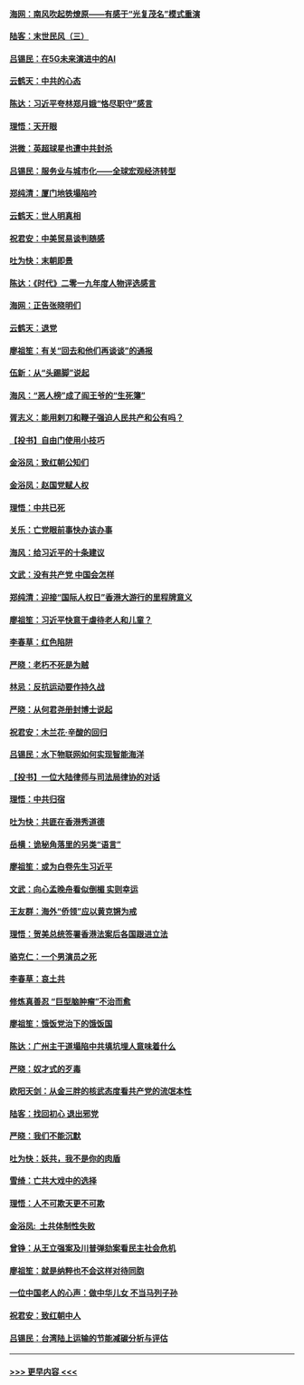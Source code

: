 #### [海网：南风吹起势燎原——有感于“光复茂名”模式重演](../pages/nsc993/n11732308.md?t=12200311) 
#### [陆客：末世民风（三）](../pages/nsc993/n11732211.md?t=12200311) 
#### [吕锡民：在5G未来演进中的AI](../pages/nsc993/n11730010.md?t=12200311) 
#### [云鹤天：中共的心态](../pages/nsc993/n11729906.md?t=12200311) 
#### [陈达：习近平夸林郑月娥“恪尽职守”感言](../pages/nsc993/n11729881.md?t=12200311) 
#### [理悟：天开眼](../pages/nsc993/n11729699.md?t=12200311) 
#### [洪微：英超球星也遭中共封杀](../pages/nsc993/n11727243.md?t=12200311) 
#### [吕锡民：服务业与城市化——全球宏观经济转型](../pages/nsc993/n11725845.md?t=12200311) 
#### [郑纯清：厦门地铁塌陷吟](../pages/nsc993/n11725813.md?t=12200311) 
#### [云鹤天：世人明真相](../pages/nsc993/n11725621.md?t=12200311) 
#### [祝君安：中美贸易谈判随感](../pages/nsc993/n11725609.md?t=12200311) 
#### [吐为快：末朝即景](../pages/nsc993/n11723365.md?t=12200311) 
#### [陈达：《时代》二零一九年度人物评选感言](../pages/nsc993/n11723337.md?t=12200311) 
#### [海网：正告张晓明们](../pages/nsc993/n11723228.md?t=12200311) 
#### [云鹤天：退党](../pages/nsc993/n11723056.md?t=12200311) 
#### [廖祖笙：有关“回去和他们再谈谈”的通报](../pages/nsc993/n11722442.md?t=12200311) 
#### [伍新：从“头踢脚”说起](../pages/nsc993/n11722429.md?t=12200311) 
#### [海风：“恶人榜”成了阎王爷的“生死簿”](../pages/nsc993/n11722272.md?t=12200311) 
#### [胥志义：能用剌刀和鞭子强迫人民共产和公有吗？](../pages/nsc993/n11720569.md?t=12200311) 
#### [【投书】自由门使用小技巧](../pages/nsc993/n11720180.md?t=12200311) 
#### [金浴凤：致红朝公知们](../pages/nsc993/n11720563.md?t=12200311) 
#### [金浴凤：赵国党赋人权](../pages/nsc993/n11720533.md?t=12200311) 
#### [理悟：中共已死](../pages/nsc993/n11720233.md?t=12200311) 
#### [关乐：亡党眼前事快办该办事](../pages/nsc993/n11719160.md?t=12200311) 
#### [海风：给习近平的十条建议](../pages/nsc993/n11717616.md?t=12200311) 
#### [文武：没有共产党 中国会怎样](../pages/nsc993/n11717584.md?t=12200311) 
#### [郑纯清：迎接“国际人权日”香港大游行的里程牌意义](../pages/nsc993/n11717417.md?t=12200311) 
#### [廖祖笙：习近平快意于虐待老人和儿童？](../pages/nsc993/n11715313.md?t=12200311) 
#### [李春草：红色陷阱](../pages/nsc993/n11715029.md?t=12200311) 
#### [严晓：老朽不死是为贼](../pages/nsc993/n11712910.md?t=12200311) 
#### [林忌：反抗运动要作持久战](../pages/nsc993/n11712623.md?t=12200311) 
#### [严晓：从何君尧册封博士说起](../pages/nsc993/n11712465.md?t=12200311) 
#### [祝君安：木兰花·辛酸的回归](../pages/nsc993/n11712381.md?t=12200311) 
#### [吕锡民：水下物联网如何实现智能海洋](../pages/nsc993/n11711158.md?t=12200311) 
#### [【投书】一位大陆律师与司法局律协的对话](../pages/nsc993/n11709675.md?t=12200311) 
#### [理悟：中共归宿](../pages/nsc993/n11710059.md?t=12200311) 
#### [吐为快：共匪在香港秀道德](../pages/nsc993/n11709979.md?t=12200311) 
#### [岳横：诡秘角落里的另类“语言”](../pages/nsc993/n11709792.md?t=12200311) 
#### [廖祖笙：或为白卷先生习近平](../pages/nsc993/n11708330.md?t=12200311) 
#### [文武：向心孟晚舟看似倒楣 实则幸运](../pages/nsc993/n11708236.md?t=12200311) 
#### [王友群：海外“侨领”应以黄克锵为戒](../pages/nsc993/n11706176.md?t=12200311) 
#### [理悟：贺美总统签署香港法案后各国跟进立法](../pages/nsc993/n11706853.md?t=12200311) 
#### [骆克仁：一个男演员之死](../pages/nsc993/n11706677.md?t=12200311) 
#### [李春草：哀土共](../pages/nsc993/n11706255.md?t=12200311) 
#### [修炼真善忍 “巨型脑肿瘤”不治而愈](../pages/nsc993/n11705340.md?t=12200311) 
#### [廖祖笙：饿饭党治下的饿饭国](../pages/nsc993/n11705085.md?t=12200311) 
#### [陈达：广州主干道塌陷中共填坑埋人意味着什么](../pages/nsc993/n11705046.md?t=12200311) 
#### [严晓：奴才式的歹毒](../pages/nsc993/n11704826.md?t=12200311) 
#### [欧阳天剑：从金三胖的核武态度看共产党的流氓本性](../pages/nsc993/n11702238.md?t=12200311) 
#### [陆客：找回初心 退出邪党](../pages/nsc993/n11702213.md?t=12200311) 
#### [严晓：我们不能沉默](../pages/nsc993/n11702110.md?t=12200311) 
#### [吐为快：妖共，我不是你的肉盾](../pages/nsc993/n11701366.md?t=12200311) 
#### [雪绮：亡共大戏中的选择](../pages/nsc993/n11699922.md?t=12200311) 
#### [理悟：人不可欺天更不可欺](../pages/nsc993/n11699657.md?t=12200311) 
#### [金浴凤:  土共体制性失败](../pages/nsc993/n11699361.md?t=12200311) 
#### [曾铮：从王立强案及川普弹劾案看民主社会危机](../pages/nsc993/n11699318.md?t=12200311) 
#### [廖祖笙：就是纳粹也不会这样对待同胞](../pages/nsc993/n11697658.md?t=12200311) 
#### [一位中国老人的心声：做中华儿女 不当马列子孙](../pages/nsc993/n11697525.md?t=12200311) 
#### [祝君安：致红朝中人](../pages/nsc993/n11697518.md?t=12200311) 
#### [吕锡民：台湾陆上运输的节能减碳分析与评估](../pages/nsc993/n11694983.md?t=12200311) 

----
#### [ >>> 更早内容 <<< ](../indexes/nsc993-earlier.md)
